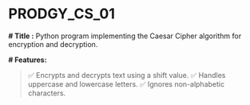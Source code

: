 # PRODGY_CS_01
**# Title :** Python program implementing the Caesar Cipher algorithm for encryption and decryption.


**# Features:**
>✅ Encrypts and decrypts text using a shift value.
>✅ Handles uppercase and lowercase letters.
>✅ Ignores non-alphabetic characters.
